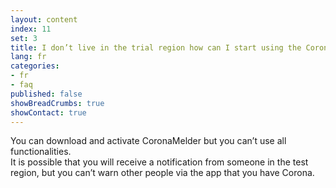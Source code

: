 ```yaml
---
layout: content
index: 11
set: 3
title: I don’t live in the trial region how can I start using the CoronaMelder app?
lang: fr
categories:
- fr
- faq
published: false
showBreadCrumbs: true
showContact: true
---
```


You can download and activate CoronaMelder but you can’t use all functionalities.  
It is possible that you will receive a notification from someone in the test region, but you can’t warn other people via the app that you have Corona.  
